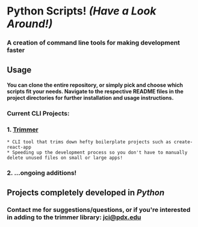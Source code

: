 # Python Scripts! _(Have a Look Around!)_

### A creation of command line tools for making development faster

## Usage

#### You can clone the entire repository, or simply pick and choose which scripts fit your needs. Navigate to the respective README files in the project directories for further installation and usage instructions.

### Current CLI Projects:

### 1. [Trimmer](https://github.com/jIrwinCline/Python-Scripts/tree/master/trim-react-app/trimmer)

    * CLI tool that trims down hefty boilerplate projects such as create-react-app
    * Speeding up the development process so you don't have to manually delete unused files on small or large apps!

### 2. ...ongoing additions!

## Projects completely developed in _Python_

### Contact me for suggestions/questions, or if you're interested in adding to the trimmer library: jci@pdx.edu
